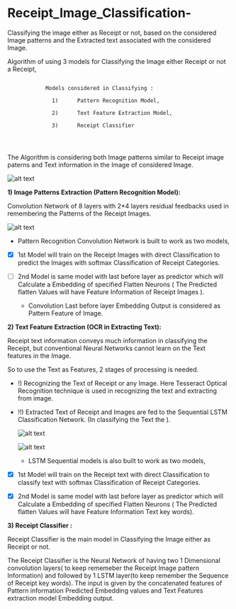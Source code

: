 # Receipt_Image_Classification-
Classifying the image either as Receipt or not, based on the considered Image patterns and the Extracted text associated with the considered Image.

Algorithm of using 3 models for Classifying the Image either Receipt or not a Receipt,
```

            Models considered in Classifying :

              1)      Pattern Recognition Model,

              2)      Text Feature Extraction Model,

              3)      Receipt Classifier




```
The Algorithm is considering both Image patterns similar to Receipt image paterns and Text information in the Image of considered Image.

![alt text](https://github.com/Nagakiran1/Receipt_Image_Classification-/blob/master/Model.PNG)


**1) Image Patterns Extraction (Pattern Recognition Model):**


  Convolution Network of 8 layers with 2\*4 layers residual feedbacks used in remembering the Patterns of the Receipt Images.
  
  
  ![alt text](https://github.com/Nagakiran1/Receipt_Image_Classification-/blob/master/ConvNet1.png)
  
  - Pattern Recognition Convolution Network is built to work as two models, 

- [x] 1st Model will train on the Receipt Images with direct Classification to predict the Images with softmax Classification of Receipt Categories.
- [ ] 2nd Model is same model with last before layer as predictor which will Calculate a Embedding of specified Flatten Neurons ( The Predicted flatten Values will have Feature Information of Receipt Images ).
            
  - Convolution Last before layer Embedding Output is considered as Pattern Feature of Image.

**2) Text Feature Extraction (OCR in Extracting Text):**

Receipt text information conveys much information in classifying the Receipt, but conventional Neural Networks cannot learn on the Text features in the Image. 

So to use the Text as Features, 2 stages of processing is needed.

- !) Recognizing the Text of Receipt or any Image. Here Tesseract Optical Recognition technique is used in recognizing the text and extracting from image.
- !!) Extracted Text of Receipt and Images are fed to the Sequential LSTM Classification Network. (In classifying the Text the ).

  ![alt text](https://github.com/Nagakiran1/Receipt_Image_Classification-/blob/master/OpticalCharacterRecognition.jpg)
  
  
  ![alt text](https://github.com/Nagakiran1/Receipt_Image_Classification-/blob/master/Models/BindingBox3.jpg)

  - LSTM Sequential models is also built to work as two models, 

- [x] 1st Model will train on the Receipt text with direct Classification to classify text with softmax Classification of Receipt Categories.
- [x] 2nd Model is same model with last before layer as predictor which will Calculate a Embedding of specified Flatten Neurons ( The Predicted flatten Values will have Feature Information Text key words).
            
            
            
**3) Receipt Classifier :**

Receipt Classifier is the main model in Classifying the Image either as Receipt or not.

The Receipt Classifier is the Neural Network of having two 1 Dimensional convolution layers( to keep rememeber the Receipt Image pattern Information) and followed by 1 LSTM layer(to keep remember the Sequence of Receipt key words). The input is given by the concatenated features of Pattern information Predicted Embedding values and Text Features extraction model Embedding output.

     
